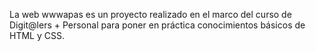  La web wwwapas es un proyecto realizado en el marco del curso de Digit@lers + Personal para poner en práctica conocimientos básicos de HTML y CSS.

